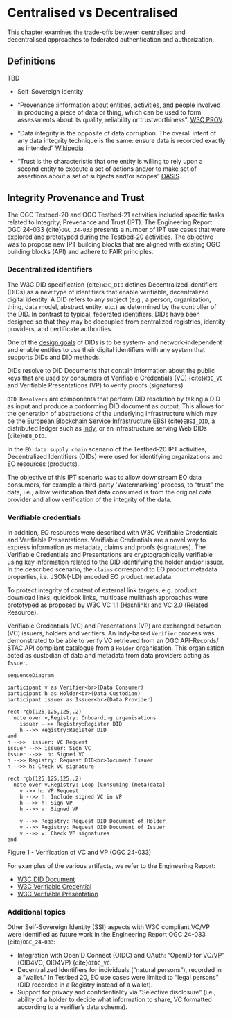 # Centralised vs Decentralised

This chapter examines the trade-offs between centralised and decentralised approaches to federated authentication and authorization.


## Definitions

TBD

- Self-Sovereign Identity

- “Provenance :information about entities, activities, and people involved in producing a piece of data or thing, which can be used to form assessments about its quality, reliability or trustworthiness”. [W3C PROV](https://www.w3.org/TR/prov-overview/).

- “Data integrity is the opposite of data corruption. The overall intent of any data integrity technique is the same: ensure data is recorded exactly as intended” [Wikipedia](https://en.wikipedia.org/wiki/Data_integrity).

- “Trust is the characteristic that one entity is willing to rely upon a second entity to execute a set of actions and/or to make set of assertions about a set of subjects and/or scopes” [OASIS](https://docs.oasis-open.org/wss-m/wss/v1.1.1/os/wss-SOAPMessageSecurity-v1.1.1-os.html).




## Integrity Provenance and Trust


The OGC Testbed-20 and OGC Testbed-21 activities included specific tasks related to Integrity, Prevenance and Trust (IPT).
The Engineering Report OGC 24-033 {cite}`OGC_24-033` presents a number of IPT use cases that were explored and prototyped during the Testbed-20 activities. The objective was to propose new IPT building blocks that are aligned with existing OGC building blocks (API) and adhere to FAIR principles.  

### Decentralized identifiers

The W3C DID specification {cite}`W3C_DID` defines Decentralized identifiers (DIDs) as a new type of identifiers that enable verifiable, decentralized digital identity. A DID refers to any subject (e.g., a person, organization, thing, data model, abstract entity, etc.) as determined by the controller of the DID. In contrast to typical, federated identifiers, DIDs have been designed so that they may be decoupled from centralized registries, identity providers, and certificate authorities. 

One of the [design goals](https://www.w3.org/TR/did-core/#design-goals) of DIDs is to be system- and network-independent and enable entities to use their digital identifiers with any system that supports DIDs and DID methods.

DIDs resolve to DID Documents that contain information about the public keys that are used by consumers of Verifiable Credentials (VC) {cite}`W3C_VC` and Verifiable Presentations (VP) to verify proofs (signatures).  

`DID Resolvers` are components that perform DID resolution by taking a DID as input and produce a conforming DID document as output.  This allows for the generation of abstractions of the underlying infrastructure which may be the [European Blockchain Service Infrastructure](https://ec.europa.eu/digital-building-blocks/sites/display/EBSI/Home) EBSI {cite}`EBSI_DID`, a distributed ledger such as [Indy](https://hyperledger.github.io/indy-did-method/), or an infrastructure serving Web DIDs {cite}`WEB_DID`.


In the `EO data supply chain` scenario of the Testbed-20 IPT activities, Decentralized Identifiers (DIDs) were used for identifying organizations and EO resources (products). 

The objective of this IPT scenario was to allow downstream EO data consumers, for example a third-party 'Watermarking' process, to “trust” the data, i.e., allow verification that data consumed is from the original data provider and allow verification of the integrity of the data.

### Verifiable credentials

In addition, EO resources were described with W3C Verifiable Credentials and Verifiable Presentations.   Verifiable Credentials are a novel way to express information as metadata, claims and proofs (signatures).  The Verifiable Credentials and Presentations are cryptographically verifiable using key information related to the DID identifying the holder and/or issuer.  In the described scenario, the `claims` correspond to EO product metadata properties, i.e. JSON(-LD) encoded EO product metadata.

To protect integrity of content of external link targets, e.g. product download links, quicklook links, multibase mulithash approaches were prototyped as proposed by W3C VC 1.1 (Hashlink) and VC 2.0 (Related Resource).

Verifiable Credentials (VC) and Presentations (VP) are exchanged between (VC) issuers, holders and verifiers.  An Indy-based `Verifier` process was demonstrated to be able to verify VC retrieved from an OGC API-Records/ STAC API compliant catalogue from a `Holder` organisation.  This organisation acted as custodian of data and metadata from data providers acting as `Issuer`.


```{mermaid}
sequenceDiagram

participant v as Verifier<br>(Data Consumer)
participant h as Holder<br>(Data Custodian)
participant issuer as Issuer<br>(Data Provider)

rect rgb(125,125,125,.2)
  note over v,Registry: Onboarding organisations
    issuer -->> Registry:Register DID
    h -->> Registry:Register DID
end
h -->>  issuer: VC Request
issuer -->> issuer: Sign VC
issuer -->>  h: Signed VC
h -->> Registry: Request DID<br>Document Issuer
h -->> h: Check VC signature

rect rgb(125,125,125,.2)
  note over v,Registry: Loop [Consuming (meta)data]
    v ->> h: VP Request
    h -->> h: Include signed VC in VP
    h -->> h: Sign VP
    h -->> v: Signed VP

    v -->> Registry: Request DID Document of Holder
    v -->> Registry: Request DID Document of Issuer
    v -->> v: Check VP signatures
end
```
Figure 1 - Verification of VC and VP (OGC 24-033)

For examples of the various artifacts, we refer to the Engineering Report:

- [W3C DID Document](https://docs.ogc.org/per/24-033.html#_w3c_decentralized_identifier_document_example)
- [W3C Verifiable Credential](https://docs.ogc.org/per/24-033.html#_w3c_verifiable_credentials_example)
- [W3C Verifiable Presentation](https://docs.ogc.org/per/24-033.html#_w3c_verifiable_presentations_example)

### Additional topics

Other Self-Sovereign Identity (SSI) aspects with W3C compliant VC/VP were identified as future work in the Engineering Report OGC 24-033 {cite}`OGC_24-033`:

- Integration with OpenID Connect (OIDC) and OAuth: “OpenID for VC/VP” (OID4VC, OID4VP) {cite}`OIDC_VC`.
- Decentralized Identifiers for individuals (“natural persons”), recorded in a “wallet.” In Testbed 20, EO use cases were limited to “legal persons” (DID recorded in a Registry instead of a wallet).
- Support for privacy and confidentiality via “Selective disclosure” (i.e., ability of a holder to decide what information to share, VC formatted according to a verifier’s data schema).




